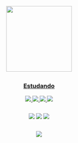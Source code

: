 
<div align="center"> 
  <a href="https://github.com/WilsonLimaSilva">
  <img height="180em" src="https://github-readme-stats.vercel.app/api?username=WilsonLimaSilva&show_icons=true&theme=dark&include_all_commits=true&count_private=true"/>

##
  <h3>Estudando</h3>
    
  <img src="https://img.shields.io/badge/HTML5-E34F26?style=for-the-badge&logo=html5&logoColor=white">
  <img src="https://img.shields.io/badge/CSS3-1572B6?style=for-the-badge&logo=css3&logoColor=white">
  <img src="https://img.shields.io/badge/JavaScript-323330?style=for-the-badge&logo=javascript&logoColor=F7DF1E">
  <img src="https://img.shields.io/badge/MySQL-00000F?style=for-the-badge&logo=mysql&logoColor=white">
 
## 
  

  <a href="mailto:wilson.silva97@outlook.com"><img src="https://img.shields.io/badge/Microsoft_Outlook-0078D4?style=for-the-badge&logo=microsoft-outlook&logoColor=white"></a>
  <a href="https://www.linkedin.com/in/wilson-lima-85774220b/"><img src="https://img.shields.io/badge/LinkedIn-0077B5?style=for-the-badge&logo=linkedin&logoColor=white"></a>
  <a href="https://www.instagram.com/will_lima97/"><img src="https://img.shields.io/badge/Instagram-E4405F?style=for-the-badge&logo=instagram&logoColor=white"></a>
    
 ##
    
  <p><img alingn="center" src="https://profile-counter.glitch.me/WilsonLimadaSilva/count.svg" /></p>
</div>
  
  
